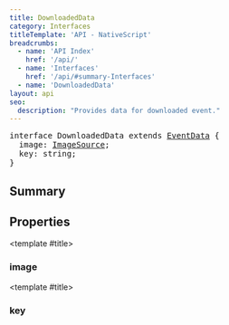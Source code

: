 ```yaml
---
title: DownloadedData
category: Interfaces
titleTemplate: 'API - NativeScript'
breadcrumbs: 
  - name: 'API Index'
    href: '/api/'
  - name: 'Interfaces'
    href: '/api/#summary-Interfaces'
  - name: 'DownloadedData'
layout: api
seo:
  description: "Provides data for downloaded event."
---
```


<!-- This page is auto generated, do not edit manually. -->
<!-- Run "yarn generate:api-docs" to regenerate -->

<script setup lang="ts">
  import { provide } from "vue";
  import API_DATA from "./DownloadedData.data.json";
  
  provide('API_DATA', API_DATA);
</script>

<APIRefHierarchy v-once />

<pre class="not-prose [&_a]:text-blue-400 [&_a]:no-underline">interface DownloadedData extends <a href="/api/interface/EventData">EventData</a> {
  image: <a href="/api/class/ImageSource">ImageSource</a>;
  key: string;
}</pre>

<APIRefComment commentBase64="eyJibG9ja1RhZ3MiOltdLCJtb2RpZmllclRhZ3MiOnt9LCJzdW1tYXJ5IjpbeyJraW5kIjoidGV4dCIsInRleHQiOiJQcm92aWRlcyBkYXRhIGZvciBkb3dubG9hZGVkIGV2ZW50LiJ9XX0=" v-once />

## <Heading ignore>Summary</Heading>

<APIRefSummary v-once />

## Properties

<div class="">

<APIRef for="15812" v-once>

<template #title>

### image

</template>

</APIRef>

</div>

<div class="">

<APIRef for="15811" v-once>

<template #title>

### key

</template>

</APIRef>

</div>
